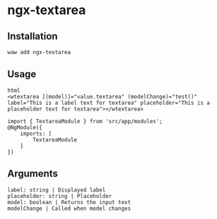 # ngx-textarea

## Installation

```sh
waw add ngx-textarea
```

## Usage
```
html
<wtextarea [(model)]="value.textarea" (modelChange)="test()" label="This is a label text for textarea" placeholder="This is a placeholder text for textarea"></wtextarea>
```
```
import { TextareaModule } from 'src/app/modules';
@NgModule({
	imports: [
		TextareaModule
	]
})
```

## Arguments
```
label: string | Displayed label
placeholder: string | Placeholder
model: boolean | Returns the input text
modelChange | Called when model changes
```

